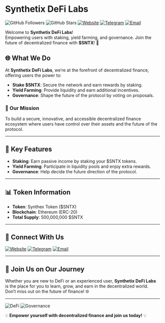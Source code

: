 # Synthetix DeFi Labs

![GitHub Followers](https://img.shields.io/github/followers/SynthetixLabs?style=social)
![GitHub Stars](https://img.shields.io/github/stars/SynthetixLabs?style=social)
[![Website](https://img.shields.io/badge/Website-Visit-blue?style=flat-square&logo=google-chrome&logoColor=white)](https://synthetixcrypto.com/)
[![Telegram](https://img.shields.io/badge/Telegram-Join%20Us-2CA5E0?style=flat-square&logo=telegram)](https://t.me/SynthetixLabs)
[![Email](https://img.shields.io/badge/Email-Contact-red?style=flat-square&logo=gmail)](mailto:support@synthetixcrypto.com)

Welcome to **Synthetix DeFi Labs**!  
Empowering users with staking, yield farming, and governance. Join the future of decentralized finance with **$SNTX**! 🚀

## 🌐 What We Do
At **Synthetix DeFi Labs**, we’re at the forefront of decentralized finance, offering users the power to:
- **Stake $SNTX**: Secure the network and earn rewards by staking.
- **Yield Farming**: Provide liquidity and earn additional incentives.
- **Governance**: Shape the future of the protocol by voting on proposals.

### 🚀 Our Mission
To build a secure, innovative, and accessible decentralized finance ecosystem where users have control over their assets and the future of the protocol.

---

## 🔑 Key Features
- **Staking**: Earn passive income by staking your $SNTX tokens.
- **Yield Farming**: Participate in liquidity pools and enjoy extra rewards.
- **Governance**: Help decide the future direction of the protocol.

---

## 📊 Token Information
- **Token**: Synthex Token ($SNTX)
- **Blockchain**: Ethereum (ERC-20)
- **Total Supply**: 500,000,000 $SNTX

---

## 💬 Connect With Us
[![Website](https://img.shields.io/badge/Website-synthetixcrypto.com-blue?style=for-the-badge&logo=google-chrome&logoColor=white)](https://synthetixcrypto.com/)
[![Telegram](https://img.shields.io/badge/Telegram-Join%20Us-2CA5E0?style=for-the-badge&logo=telegram)](https://t.me/SynthetixLabs)
[![Email](https://img.shields.io/badge/Email-Contact%20Support-red?style=for-the-badge&logo=gmail)](mailto:support@synthetixcrypto.com)

---

## 📅 Join Us on Our Journey
Whether you are new to DeFi or an experienced user, **Synthetix DeFi Labs** is the place for you to learn, grow, and earn in the decentralized world. Don’t miss out on the future of finance! 🌐

---

![DeFi](https://img.shields.io/badge/DeFi-Decentralized-blue?style=flat-square&logo=ethereum)
![Governance](https://img.shields.io/badge/Governance-Voting-yellowgreen?style=flat-square&logo=govtech)

💡 **Empower yourself with decentralized finance and join us today!** 💡
